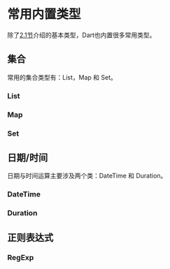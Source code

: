 # 常用内置类型

除了[2.1节](/language/basic.md)介绍的基本类型，Dart也内置很多常用类型。

## 集合

常用的集合类型有：List，Map 和 Set。

### List

### Map

### Set

## 日期/时间

日期与时间运算主要涉及两个类：DateTime 和 Duration。

### DateTime

### Duration

## 正则表达式

### RegExp



